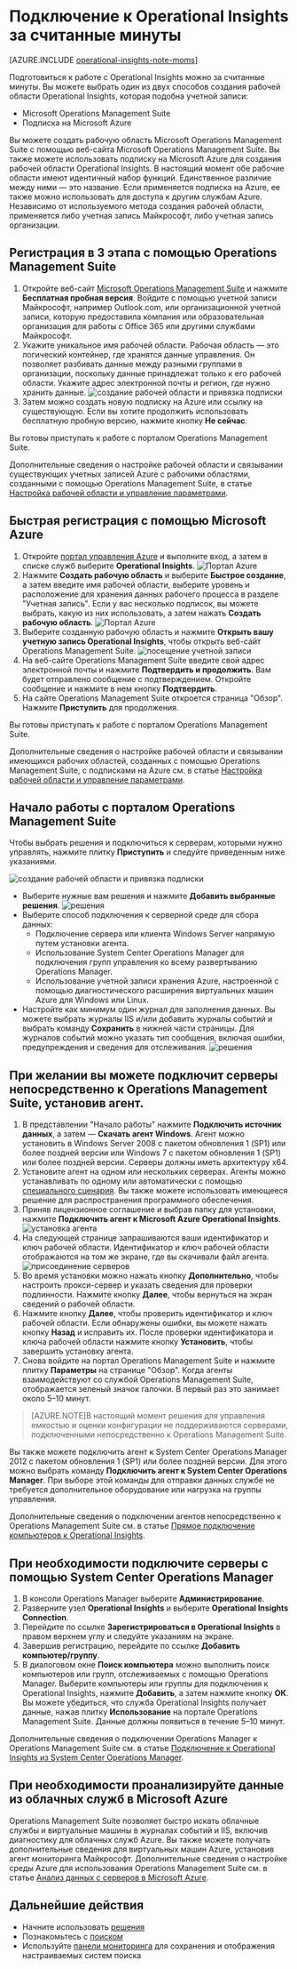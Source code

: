 <properties
    pageTitle="Подключение к Operational Insights за считанные минуты"
    description="Узнайте, как настроить Operational Insights за считанные минуты"
    services="operational-insights"
    documentationCenter=""
    authors="bandersmsft"
    manager="jwhit"
    editor=""/>

<tags
    ms.service="operational-insights"
    ms.workload="operational-insights"
    ms.tgt_pltfrm="na"
    ms.devlang="na"
    ms.topic="hero-article"
    ms.date="08/06/2015"
    ms.author="banders"/>

# Подключение к Operational Insights за считанные минуты


[AZURE.INCLUDE [operational-insights-note-moms](../../includes/operational-insights-note-moms.md)]

Подготовиться к работе с Operational Insights можно за считанные минуты. Вы можете выбрать один из двух способов создания рабочей области Operational Insights, которая подобна учетной записи:

- Microsoft Operations Management Suite
- Подписка на Microsoft Azure

Вы можете создать рабочую область Microsoft Operations Management Suite с помощью веб-сайта Microsoft Operations Management Suite. Вы также можете использовать подписку на Microsoft Azure для создания рабочей области Operational Insights. В настоящий момент обе рабочие области имеют идентичный набор функций. Единственное различие между ними — это название. Если применяется подписка на Azure, ее также можно использовать для доступа к другим службам Azure. Независимо от используемого метода создания рабочей области, применяется либо учетная запись Майкрософт, либо учетная запись организации.

## Регистрация в 3 этапа с помощью Operations Management Suite

1. Откройте веб-сайт [Microsoft Operations Management Suite](http://microsoft.com/oms) и нажмите **Бесплатная пробная версия**. Войдите с помощью учетной записи Майкрософт, например Outlook.com, или организационной учетной записи, которую предоставила компания или образовательная организация для работы с Office 365 или другими службами Майкрософт.
2. Укажите уникальное имя рабочей области. Рабочая область — это логический контейнер, где хранятся данные управления. Он позволяет разбивать данные между разными группами в организации, поскольку данные принадлежат только к его рабочей области. Укажите адрес электронной почты и регион, где нужно хранить данные. ![создание рабочей области и привязка подписки](./media/operational-insights-onboard-in-minutes/create-workspace-link-sub.png)
3. Затем можно создать новую подписку на Azure или ссылку на существующую. Если вы хотите продолжить использовать бесплатную пробную версию, нажмите кнопку **Не сейчас**.

Вы готовы приступать к работе с порталом Operations Management Suite.

Дополнительные сведения о настройке рабочей области и связывании существующих учетных записей Azure с рабочими областями, созданными с помощью Operations Management Suite, в статье [Настройка рабочей области и управление параметрами](operational-insights-setup-workspace.md).

## Быстрая регистрация с помощью Microsoft Azure

1. Откройте [портал управления Azure](https://manage.windowsazure.com) и выполните вход, а затем в списке служб выберите **Operational Insights**. ![Портал Azure](./media/operational-insights-onboard-in-minutes/azure-portal-op-insights.png)
2. Нажмите **Создать рабочую область** и выберите **Быстрое создание**, а затем введите имя рабочей области, выберите уровень и расположение для хранения данных рабочего процесса в разделе "Учетная запись". Если у вас несколько подписок, вы можете выбрать, какую из них использовать, а затем нажать **Создать рабочую область**. ![Портал Azure](./media/operational-insights-onboard-in-minutes/quick-create.png)
3. Выберите созданную рабочую область и нажмите **Открыть вашу учетную запись Operational Insights**, чтобы открыть веб-сайт Operations Management Suite. ![посещение учетной записи](./media/operational-insights-onboard-in-minutes/visit-account.png)
4. На веб-сайте Operations Management Suite введите свой адрес электронной почты и нажмите **Подтвердить и продолжить**. Вам будет отправлено сообщение с подтверждением. Откройте сообщение и нажмите в нем кнопку **Подтвердить**.
5. На сайте Operations Management Suite откроется страница "Обзор". Нажмите **Приступить** для продолжения.

Вы готовы приступать к работе с порталом Operations Management Suite.

Дополнительные сведения о настройке рабочей области и связывании имеющихся рабочих областей, созданных с помощью Operations Management Suite, с подписками на Azure см. в статье [Настройка рабочей области и управление параметрами](operational-insights-setup-workspace.md).

## Начало работы с порталом Operations Management Suite
Чтобы выбрать решения и подключиться к серверам, которыми нужно управлять, нажмите плитку **Приступить** и следуйте приведенным ниже указаниями.

![создание рабочей области и привязка подписки](./media/operational-insights-onboard-in-minutes/get-started.png)

- Выберите нужные вам решения и нажмите **Добавить выбранные решения**. ![решения](./media/operational-insights-onboard-in-minutes/solutions.png)
- Выберите способ подключения к серверной среде для сбора данных:
    - Подключение сервера или клиента Windows Server напрямую путем установки агента.
    - Использование System Center Operations Manager для подключения групп управления ко всему развертыванию Operations Manager.
    - Использование учетной записи хранения Azure, настроенной с помощью диагностического расширения виртуальных машин Azure для Windows или Linux.
- Настройте как минимум один журнал для заполнения данных. Вы можете выбрать журналы IIS и/или добавить журналы событий и выбрать команду **Сохранить** в нижней части страницы. Для журналов событий можно указать тип сообщения, включая ошибки, предупреждения и сведения для отслеживания. ![решения](./media/operational-insights-onboard-in-minutes/logs.png)

## При желании вы можете подключит серверы непосредственно к Operations Management Suite, установив агент.
1. В представлении "Начало работы" нажмите **Подключить источник данных**, а затем — **Скачать агент Windows**. Агент можно установить в Windows Server 2008 с пакетом обновления 1 (SP1) или более поздней версии или Windows 7 с пакетом обновления 1 (SP1) или более поздней версии. Серверы должны иметь архитектуру x64.
2. Установите агент на одном или нескольких серверах. Агенты можно устанавливать по одному или автоматически с помощью [специального сценария](operational-insights-direct-agent.md#configure-the-microsoft-monitoring-agent-optional). Вы также можете использовать имеющееся решение для распространения программного обеспечения.
3. Приняв лицензионное соглашение и выбрав папку для установки, нажмите **Подключить агент к Microsoft Azure Operational Insights**. ![установка агента](./media/operational-insights-onboard-in-minutes/agent.png)
4. На следующей странице запрашиваются ваши идентификатор и ключ рабочей области. Идентификатор и ключ рабочей области отображаются на том же экране, где вы скачивали файл агента.![присоединение серверов](./media/operational-insights-onboard-in-minutes/key.png)
5. Во время установки можно нажать кнопку **Дополнительно**, чтобы настроить прокси-сервер и указать сведения для проверки подлинности. Нажмите кнопку **Далее**, чтобы вернуться на экран сведений о рабочей области.
6. Нажмите кнопку **Далее**, чтобы проверить идентификатор и ключ рабочей области. Если обнаружены ошибки, вы можете нажать кнопку **Назад** и исправить их. После проверки идентификатора и ключа рабочей области нажмите кнопку **Установить**, чтобы завершить установку агента.
7. Снова войдите на портал Operations Management Suite и нажмите плитку **Параметры** на странице "Обзор". Когда агенты взаимодействуют со службой Operations Management Suite, отображается зеленый значок галочки. В первый раз это занимает около 5–10 минут.

> [AZURE.NOTE]В настоящий момент решения для управления емкостью и оценки конфигурации не поддерживаются серверами, подключенными непосредственно к Operations Management Suite.

Вы также можете подключить агент к System Center Operations Manager 2012 с пакетом обновления 1 (SP1) или более поздней версии. Для этого можно выбрать команду **Подключить агент к System Center Operations Manager**. При выборе этой команды для отправки данных службе не требуется дополнительное оборудование или нагрузка на группы управления.

Дополнительные сведения о подключении агентов непосредственно к Operations Management Suite см. в статье [Прямое подключение компьютеров к Operational Insights](operational-insights-direct-agent.md).

## При необходимости подключите серверы с помощью System Center Operations Manager

1. В консоли Operations Manager выберите **Администрирование**.
2. Разверните узел **Operational Insights** и выберите **Operational Insights Connection**.
3. Перейдите по ссылке **Зарегистрироваться в Operational Insights** в правом верхнем углу и следуйте указаниям на экране.
4. Завершив регистрацию, перейдите по ссылке **Добавить компьютер/группу**.
5. В диалоговом окне **Поиск компьютера** можно выполнить поиск компьютеров или групп, отслеживаемых с помощью Operations Manager. Выберите компьютеры или группы для подключения к Operational Insights, нажмите **Добавить**, а затем нажмите кнопку **ОК**. Вы можете убедиться, что служба Operational Insights получает данные, нажав плитку **Использование** на портале Operations Management Suite. Данные должны появиться в течение 5–10 минут.

Дополнительные сведения о подключении Operations Manager к Operations Management Suite см. в статье [Подключение к Operational Insights из System Center Operations Manager](operational-insights-connect-scom.md).

## При необходимости проанализируйте данные из облачных служб в Microsoft Azure

Operations Management Suite позволяет быстро искать облачные службы и виртуальные машины в журналах событий и IIS, включив диагностику для облачных служб Azure. Вы также можете получать дополнительные сведения для виртуальных машин Azure, установив агент мониторинга Майкрософт. Дополнительные сведения о настройке среды Azure для использования Operations Management Suite см. в статье [Анализ данных с серверов в Microsoft Azure](operational-insights-analyze-data-azure.md).


## Дальнейшие действия
- Начните использовать [решения](operational-insights-solutions.md)
- Познакомьтесь с [поиском](operational-insights-search.md)
- Используйте [панели мониторинга](operational-insights-use-dashboards.md) для сохранения и отображения настраиваемых систем поиска

<!---HONumber=August15_HO7-->